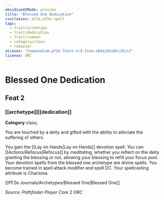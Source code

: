 ```yaml
---
obsidianUIMode: preview
title: "Blessed One Dedication"
cssclasses: pf2e,pf2e-spell
tags:
  - trait/archetype
  - trait/dedication
  - trait/common
  - category/class
  - remaster
aliases: "Compendium.pf2e.feats-srd.Item.eBdajOzs8kiJDic2"
license: ORC
---
```

# Blessed One Dedication
## Feat 2
### [[archetype]][[dedication]]

**Category** class; 




You are touched by a deity and gifted with the ability to alleviate the suffering of others.

You gain the [[Lay on Hands|Lay on Hands]] devotion spell. You can [[Actions/Refocus|Refocus]] by meditating, whether you reflect on the deity granting the blessing or not, allowing your blessing to refill your focus pool. Your devotion spells from the blessed one archetype are divine spells. You become trained in spell attack modifier and spell DC. Your spellcasting attribute is Charisma.

[[PF2e Journals/Archetypes/Blessed One|Blessed One]]

*Source: Pathfinder Player Core 2*
*ORC*